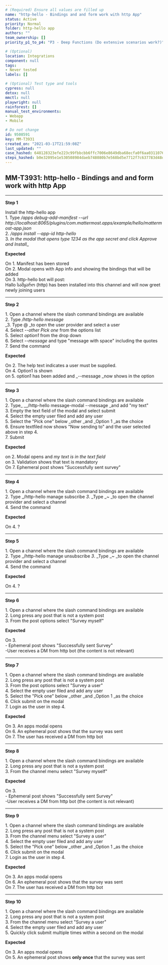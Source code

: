 ```yaml
---
# (Required) Ensure all values are filled up
name: "http-hello - Bindings and and form work with http App"
status: Active
priority: Normal
folder: http-hello app
authors: ""
team_ownership: []
priority_p1_to_p4: "P3 - Deep Functions (Do extensive scenarios work?)"

# (Optional)
location: Integrations
component: null
tags: 
- Never tested
labels: []

# (Optional) Test type and tools
cypress: null
detox: null
mmctl: null
playwright: null
rainforest: []
manual_test_environments: 
- Webapp
- Mobile

# Do not change
id: 9508591
key: MM-T3931
created_on: "2021-03-17T21:59:08Z"
last_updated: ""
case_hashed: 648128323efe223c99fbbcbb6ffc7006e8649dba68ecfa0f6aa031107697507561364fdf9ad5f88e4b2e86af0c8d3174
steps_hashed: b0e32095e1e530508984daeb748080b7e568bd5e7712f7c637783d48ddb4ac554fdf9b1867890809c634dc522ccfeb0b
---
```


<!-- (Auto-generated) Based on frontmatter's "key" and "name" -->

## MM-T3931: http-hello - Bindings and and form work with http App

---

**Step 1**

Install the http-hello app\
1\. Type _/apps debug-add-manifest --url http\://localhost:8065/plugins/com.mattermost.apps/example/hello/mattermost-app.json_\
2\. _/apps install --app-id http-hello_\
3\. _In the modal that opens type 1234 as the app secret and click Approve and Install_\_

**Expected**

On 1. Manifest has been stored\
On 2. Modal opens with App info and showing the bindings that will be added\
On 3. http-hello bot will post:\
Hallo სამყარო (http) has been installed into this channel and will now greet newly joining users

---

**Step 2**

1\. Open a channel where the slash command bindings are available\
2\. Type _/http-hello message_\
\_3. Type @ \_to open the user provider and select a user\
4\. Select _--other Pick one_ from the options list\
5\. Select _option1_ from the drop down\
6\. Select _--message_ and type "message with space" including the quotes\
7\. Send the command

**Expected**

On 2. The help text indicates a user must be supplied.\
On 4. Option1 is shown\
on 5. option1 has been added and \_--message \_now shows in the option

---

**Step 3**

1\. Open a channel where the slash command bindings are available\
2\. Type\_ \_\_/http-hello message-modal --message \_and add "my text"\
3\. Empty the text field of the modal and select submit\
4\. Select the empty user filed and add any user\
5\. Select the "Pick one" below \_other \_and \_Option 1 \_as the choice\
6\. Ensure textfiled now shows "Now sending to" and the user selected above in step 4.\
7\. Submit

**Expected**

on 2. Modal opens and _my text is in the text field_\
on 3. Validation shows that text is mandatory\
On 7. Ephemeral post shows "Successfully sent survey"

---

**Step 4**

1\. Open a channel where the slash command bindings are available\
2\. Type \_/http-hello manage subscribe _3_. \_Type \_\~ \_to open the channel provider and select a channel\
4\. Send the command

**Expected**

On 4. ?

---

**Step 5**

1\. Open a channel where the slash command bindings are available\
2\. Type \_/http-hello manage unsubscribe _3_. \_Type \_\~ \_to open the channel provider and select a channel\
4\. Send the command

**Expected**

On 4. ?

---

**Step 6**

1\. Open a channel where the slash command bindings are available\
2\. Long press any post that is not a system post\
3\. From the post options select "Survey myself"

**Expected**

On 3.\
\- Ephemeral post shows "Successfully sent Survey"\
\-User receives a DM from http bot (the content is not relevant)

---

**Step 7**

1\. Open a channel where the slash command bindings are available\
2\. Long press any post that is not a system post\
3\. From the post options select "Survey a user"\
4\. Select the empty user filed and add any user\
5\. Select the "Pick one" below \_other \_and \_Option 1 \_as the choice\
6\. Click submit on the modal\
7\. Login as the user in step 4.

**Expected**

On 3. An apps modal opens\
On 6. An ephemeral post shows that the survey was sent\
On 7. The user has received a DM from http bot

---

**Step 8**

1\. Open a channel where the slash command bindings are available\
2\. Long press any post that is not a system post\
3\. From the channel menu select "Survey myself"

**Expected**

On 3.\
\- Ephemeral post shows "Successfully sent Survey"\
\-User receives a DM from http bot (the content is not relevant)

---

**Step 9**

1\. Open a channel where the slash command bindings are available\
2\. Long press any post that is not a system post\
3\. From the channel menu select "Survey a user"\
4\. Select the empty user filed and add any user\
5\. Select the "Pick one" below \_other \_and \_Option 1 \_as the choice\
6\. Click submit on the modal\
7\. Login as the user in step 4.

**Expected**

On 3. An apps modal opens\
On 6. An ephemeral post shows that the survey was sent\
On 7. The user has received a DM from http bot

---

**Step 10**

1\. Open a channel where the slash command bindings are available\
2\. Long press any post that is not a system post\
3\. From the channel menu select "Survey a user"\
4\. Select the empty user filed and add any user\
5\. Quickly click submit multiple times within a second on the modal

**Expected**

On 3. An apps modal opens\
On 5. An ephemeral post shows **only once** that the survey was sent
